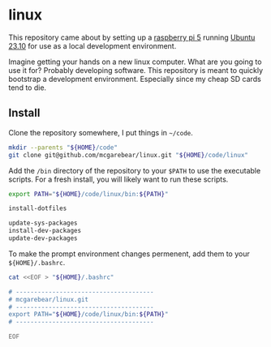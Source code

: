 # linux

This repository came about by setting up a
[raspberry pi 5](https://www.raspberrypi.com/products/raspberry-pi-5/)
running
[Ubuntu 23.10](https://ubuntu.com/download/desktop)
for use as a local development environment.

Imagine getting your hands on a new linux computer. What are you going to use
it for? Probably developing software. This repository is meant to quickly
bootstrap a development environment. Especially since my cheap SD cards tend
to die.

## Install

Clone the repository somewhere, I put things in `~/code`.

```bash
mkdir --parents "${HOME}/code"
git clone git@github.com/mcgarebear/linux.git "${HOME}/code/linux"
```

Add the `/bin` directory of the repository to your `$PATH` to use the
executable scripts.  For a fresh install, you will likely want to run these
scripts.

```bash
export PATH="${HOME}/code/linux/bin:${PATH}"

install-dotfiles

update-sys-packages
install-dev-packages
update-dev-packages
```

To make the prompt environment changes permenent, add them to your
`${HOME}/.bashrc`.

```bash
cat <<EOF > "${HOME}/.bashrc"

# --------------------------------------
# mcgarebear/linux.git
# --------------------------------------
export PATH="${HOME}/code/linux/bin:${PATH}"
# --------------------------------------

EOF
```
